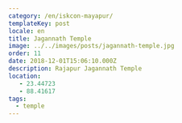 ```yaml
---
category: /en/iskcon-mayapur/
templateKey: post
locale: en
title: Jagannath Temple
image: ../../images/posts/jagannath-temple.jpg
order: 11
date: 2018-12-01T15:06:10.000Z
description: Rajapur Jagannath Temple
location:
   - 23.44723
   - 88.41617
tags:
  - temple
---
```


<tbd locale="en" url="mailto:haribol@mayapur.live"></tbd>

